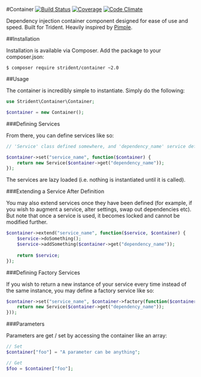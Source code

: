 #Container
[![Build Status](https://img.shields.io/travis/Strident/Container.svg)](https://travis-ci.org/Strident/Container) 
[![Coverage](https://img.shields.io/codeclimate/coverage/github/Strident/Container.svg)](https://codeclimate.com/github/Strident/Container)
[![Code Climate](https://img.shields.io/codeclimate/github/Strident/Container.svg)](https://codeclimate.com/github/Strident/Container)

Dependency injection container component designed for ease of use and speed. Built for Trident. Heavily inspired by [Pimple][1].

##Installation

Installation is available via Composer. Add the package to your composer.json:

```
$ composer require strident/container ~2.0
```

##Usage

The container is incredibly simple to instantiate. Simply do the following:

```php
use Strident\Container\Container;

$container = new Container();
```

###Defining Services

From there, you can define services like so:

```php
// 'Service' class defined somewhere, and 'dependency_name' service defined

$container->set("service_name", function($container) {
    return new Service($container->get("dependency_name"));
});
```

The services are lazy loaded (i.e. nothing is instantiated until it is called).

###Extending a Service After Definition

You may also extend services once they have been defined (for example, if you wish to augment a service, alter settings, swap out dependencies etc). But note that once a service is used, it becomes locked and cannot be modified further.

```php
$container->extend("service_name", function($service, $container) {
    $service->doSomething();
    $service->addSomething($container->get("dependency_name"));
    
    return $service;
});
```

###Defining Factory Services

If you wish to return a new instance of your service every time instead of the same instance, you may define a factory service like so:

```php
$container->set("service_name", $container->factory(function($container) {
    return new Service($container->get("dependency_name"));
}));
```

###Parameters

Parameters are get / set by accessing the container like an array:

```php
// Set
$container["foo"] = "A parameter can be anything";

// Get
$foo = $container["foo"];
```

[1]: https://github.com/silexphp/Pimple

